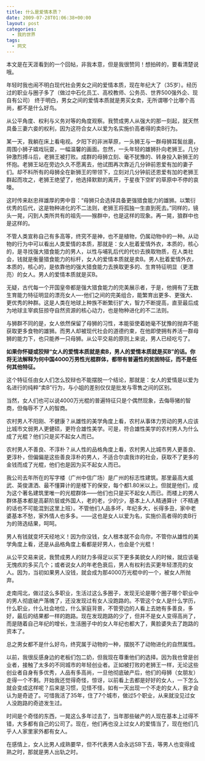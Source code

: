 ```yaml
---
title: 什么是爱情本质？
date: 2009-07-28T01:06:38+00:00
layout: post
categories:
  - 我的世界
tags:
  - 网文
---
```


本文是在天涯看到的一个回帖，非我本意，但是我很赞同！想拍砖的，要看清楚说哦。

年轻时我也闹不明白现代社会男女之间的爱情本质，现在年纪大了（35岁）。经历过的职业与圈子多了（做过中石化员工、高校教师、公务员、世界500强外企、现自有公司） 终于明白，男女之间的爱情本质就是男买女卖，无所谓哪个比哪个高尚，都不是什么好鸟。

从公平角度、权利与义务对等的角度观察。我赞成男人从强大的那一刻起，就天然具备三妻六妾的权利，因为这符合女人以爱为名实施价高者得的卖B行为。

某一天，我躺在床上看电视。夕阳下的非洲草原，一头狮王与一群母狮耳鬓丝磨，周围小狮子嬉戏玩耍，一幅温馨的画面。忽然，一头年轻的雄狮扑向老狮王。几分钟激烈搏斗后，老狮王被打败。成群的母狮立刻、毫不犹豫的、转身投入新狮王的怀抱。老狮王站在旁边久久不愿离去，他试图再次靠近几分钟前恩爱有加的妻子们。却不料所有的母狮全在新狮王的带领下，立刻对几分钟前还恩爱有加的老狮王群起而攻之，老狮王绝望了，他选择默默的离开，于星夜下空旷的草原中不停的哀嚎。

这时传来赵忠祥雄厚的男中音：“母狮只会选择具备更强猎食能力的雄狮。以繁衍优秀的后代，这是物种进化的不二法则，老狮王将孤独一生直到死去。”同样的，镜头一晃，闪到人类所共有的祖先——猴群中，也是这样的现象。再一晃，狼群中也是这样的。
<!--more-->
不管人类宣称自己有多高等，终究不是神，也不是植物，仍属动物中的一种。从动物的行为中可以看出人类爱情的本质，那就是：女人批着爱情外衣，本质的，核心的，是寻找强大猎食能力的男人，以性与哺乳后代的代价去换取物质，在人类社会，钱就是衡量猎食能力的标杆，女人的爱情本质就是卖B。男人批着爱情外衣，本质的，核心的，是依靠他的强大猎食能力去换取更多的、生育特征明显（更漂亮）的女人。男人的爱情本质就是买B。

无疑，古代每一个开国皇帝都是强大猎食能力的完美展示者，于是，他拥有了无数生育能力特征明显的漂亮女人—-他们之间的完美组合，能繁育出更多、更强大、更优秀的种群。这是人类在地球上种族不断繁衍扩大，智力不断提高，直至最后成为地球主宰疯狂掠夺自然资源的核心动力，也是物种进化的不二法则。

与狮群不同的是，女人依然保留了母狮的习性，本能驱使着她毫不犹豫的抛弃不能获取更多食物的雄狮。而男人却被现代社会的道德约束，在他即使拥有养活一群母狮的能力下，也只能养一只母狮。从公平交易的原则上来说，男人已经吃亏了。

**如果你怀疑或狡辩“女人的爱情本质就是卖B，男人的爱情本质就是买B”的话。你将无法解释为何中国4000万男性光棍群体，都带有普遍性的贫困特征，而不是任何其他特征。**

这个特征任由女人们怎么狡辩也不能摆脱一个结论，那就是：女人的爱情是以爱为名进行的纯粹“卖B”行为，与小姐的差别仅仅是批发与零售之间的区别。

当然，女人们也可以说4000万光棍的普遍特征只是个偶然现象，去侮辱猪的智商，但侮辱不了人的智商。

农村男人不阳刚、不健康？从雄性的美学角度上看，农村从事体力劳动的男人应该比城市文弱男人更健硕，更符合雄性美学。可是，符合雄性美学的农村男人为什么成了光棍？他们只是买不起女人而已。

农村男人不善良、不淳朴？从人性的品格角度上看，农村男人比城市男人更善良、更淳朴，但偏偏是这些善良淳朴的男人，不适合尔虞我诈的社会，获取不了更多的金钱而成了光棍，他们也是因为买不起女人而已。

我公司去年所在的写字楼（广州中信广场）是广州的标志性建筑。那里最高大威武、英俊潇洒、最不懂算计的是楼下的保安，每个都1.80米以上。但就是他们，成为这个著名建筑里唯一的光棍群体——他们也只是买不起女人而已。而楼上的男人群体基本都是高薪阶层或外国人，老的老，少的少，基本上人人精通算计（不精通的话也不可能混到这里上班）。不管他们人品多坏，年纪多大，长得多丑，家中老婆基本不愁，家外情人也多多。——这也是女人以爱为名，实施价高者得的卖B行为的筛选结果，呵呵。

男人有钱就变坏天经地义！因为你没钱，女人根本就不会鸟你，不管你从雄性的美学角度上看，还是从品格角度上看都是好男人，也会是个光棍！

从公平交易来说，我赞成男人的财力多得足以买下更多美貌女人的时候，就应该毫无愧疚的多买几个；或者说女人的年老色衰后，男人有权利去买更年轻漂亮的女人。因为，当初如果男人没钱，就会成为那4000万光棍中的一个，被女人所抛弃。

走南闯北，做过这么多职业，生活过这么多圈子，发现无论是哪个圈子哪个职业中的男人彻底破产落魄了，还没发现过有女人没跑路的。不管这个女人是什么学历，什么职业，什么社会地位，什么家庭背景，不管旁边的人看上去她有多善良，多好，最后的结果都一样的跑路。现在发现跑路的少了，但并不是女人变得高尚了，而是随着自己年纪的增长，生活圈子中的女人年纪也都大了，黄脸婆失去了跑路的资本了。

总之男女都不是什么好鸟，终究属于动物的一种，摆脱不了动物进化的自然属性。

以前，我很反感身边的老板们包二奶，但我现在尊重他们的选择。因为我也曾是创业者，接触了太多的不同城市的年轻创业者。正如被打败的老狮王一样，无论这些创业者自身有多优秀，人品有多高尚，一旦他彻底破产后，他们的母狮（女朋友）走得一个不剩。开始我还觉得奇怪，惊讶，以前看上去都是好好的女人，一下怎么就会变成这样呢？后来是习惯，见怪不怪，如有一天出现一个不走的女人，我才会认为是奇迹了。可惜我活了35年，住了7个城市，做过5个职业，从来就没见过女人没跑路的奇迹发生过。

时间是个奇怪的东西，一晃这么多年过去了，当年那些破产的人现在基本上过得不错，大多都有自己的公司了。现在，他们再也没上过女人的爱情当了，现在他们几乎人人家里家外都有女人。

在感情上，女人比男人成熟要早，但不代表男人会永远SB下去，等男人也变得成熟之时，那就是男人出轨之时。